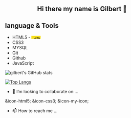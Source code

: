 
<center><h2> Hi there my name is Gilbert 👋</p></center>

## language & Tools

* HTML5 - <img src = "https://github.com/100jared/100jared/blob/main/js.png" width="30px" height="10px">
* CSS3
* MYSQL
* Git
* Github
* JavaScript



![gilbert's GitHub stats](https://github-readme-stats.vercel.app/api?username=100jared&show_icons=true&theme=radical)

[![Top Langs](https://github-readme-stats.vercel.app/api/top-langs/?username=100jared&layout=grid)](https://github.com/100jared/github-readme-stats)

- 💞️ I’m looking to collaborate on ...

&icon-html5;
&icon-css3;
&icon-my-icon;

- 📫 How to reach me ...

<!---
100jared/100jared is a ✨ special ✨ repository because its `README.md` (this file) appears on your GitHub profile.
You can click the Preview link to take a look at your changes.
--->
